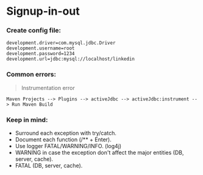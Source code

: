 # Signup-in-out
### Create config file:
```
development.driver=com.mysql.jdbc.Driver
development.username=root
development.password=1234 
development.url=jdbc:mysql://localhost/linkedin
```
### Common errors:
> Instrumentation error

```
Maven Projects --> Plugins --> activeJdbc --> activeJdbc:instrument --> Run Maven Build
```

### Keep in mind:
- Surround each exception with try/catch.
- Document each function (/** + Enter).
- Use logger FATAL/WARNING/INFO. (log4j)
- WARNING in case the exception don't affect the major entities (DB, server, cache).
- FATAL (DB, server, cache).